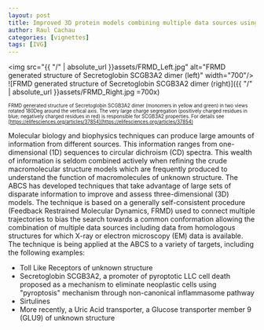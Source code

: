 ```yaml
---
layout: post
title: Improved 3D protein models combining multiple data sources using Feedback Restrained Molecular Dynamics
author: Raul Cachau
categories: [vignettes]
tags: [IVG]
---
```


<img src="{{ "/" | absolute_url }}assets/FRMD_Left.jpg" alt="FRMD generated structure of Secretoglobin SCGB3A2 dimer (left)" width="700"/>
![FRMD generated structure of Secretoglobin SCGB3A2 dimer (right)]({{ "/" | absolute_url }}assets/FRMD_Right.jpg =700x)

<sup><sub>FRMD generated structure of Secretoglobin SCGB3A2 dimer (monomers in yellow and green) in two views rotated 180Deg around the vertical axis. The very large charge segregation (positively charged residues in blue; negatively charged residues in red) is responsible for SCGB3A2 properties. For details see [https://elifesciences.org/articles/37854](https://elifesciences.org/articles/37854) </sub></sup>

Molecular biology and biophysics techniques can produce large amounts of information from different sources. This information ranges from one-dimensional (1D) sequences to circular dichroism (CD) spectra. This wealth of information is seldom combined actively when refining the crude macromolecular structure models which are frequently produced to understand the function of macromolecules of unknown structure. The ABCS has developed techniques that take advantage of large sets of disparate information to improve and assess three-dimensional (3D) models. The technique is based on a generally self-consistent procedure (Feedback Restrained Molecular Dynamics, FRMD) used to connect multiple trajectories to bias the search towards a common conformation allowing the combination of multiple data sources including data from homologous structures for which X-ray or electron microscopy (EM) data is available. The technique is being applied at the ABCS to a variety of targets, including the following examples:

* Toll Like Receptors of unknown structure
* Secretoglobin SCGB3A2, a promoter of pyroptotic LLC cell death proposed as a mechanism to eliminate neoplastic cells using "pyroptosis" mechanism through non-canonical inflammasome pathway
* Sirtulines
* More recently, a Uric Acid transporter, a Glucose transporter member 9 (GLU9) of unknown structure
